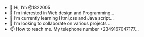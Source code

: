 - 👋 Hi, I’m @1822005
- 👀 I’m interested in Web design and Programming...
- 🌱 I’m currently learning Html,css and Java script...
- 💞️ I’m looking to collaborate on various projects ...
- 📫 How to reach me. My telephone number +2349167047177...

<!---
1822005/1822005 is a ✨ special ✨ repository because its `README.md` (this file) appears on your GitHub profile.
You can click the Preview link to take a look at your changes.
--->
